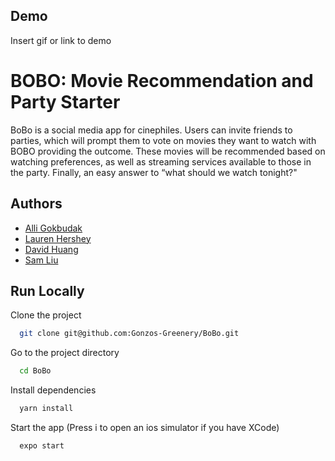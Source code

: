 
## Demo

Insert gif or link to demo


# BOBO: Movie Recommendation and Party Starter

BoBo is a social media app for cinephiles. Users can invite friends to parties, which will prompt them to vote on movies they want to watch with BOBO providing the outcome. These movies will be recommended based on watching preferences, as well as streaming services available to those in the party. Finally, an easy answer to “what should we watch tonight?"


## Authors

- [Alli Gokbudak](https://github.com/alli-g)
- [Lauren Hershey](https://github.com/LZHershey)
- [David Huang](https://github.com/dvebino)
- [Sam Liu](https://github.com/samliudev)



## Run Locally

Clone the project

```bash
  git clone git@github.com:Gonzos-Greenery/BoBo.git
```

Go to the project directory

```bash
  cd BoBo
```

Install dependencies

```bash
  yarn install
```

Start the app (Press i to open an ios simulator if you have XCode)

```bash
  expo start 
```


